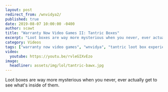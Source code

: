 ```yaml
---
layout: post
redirect_from: /wnvidya2/
published: true
date: 2019-08-07 10:00:00 -0400
author: scawt
title: "Warranty Now Video Games II: Tantric Boxes"
excerpt: "Loot boxes are way more mysterious when you never, ever actually get to see what's inside of them."
category: Videos
tags: ["warranty now video games", "wnvidya", "tantric loot box experiences", "video games", "Overwatch", "bawxes", "really stretching the definition of the term 'Highlight'", "a wet nightmare", "it didn't go great", "a near infinite supply of monkeys", "what's in Korea", "is that anything?"]
video:
  youtube: https://youtu.be/rvleGIXvEzo
image:
  headliner: assets/img/lol/tantric-bawx.jpg
---
```


Loot boxes are way more mysterious when you never, ever actually get to see what's inside of them.